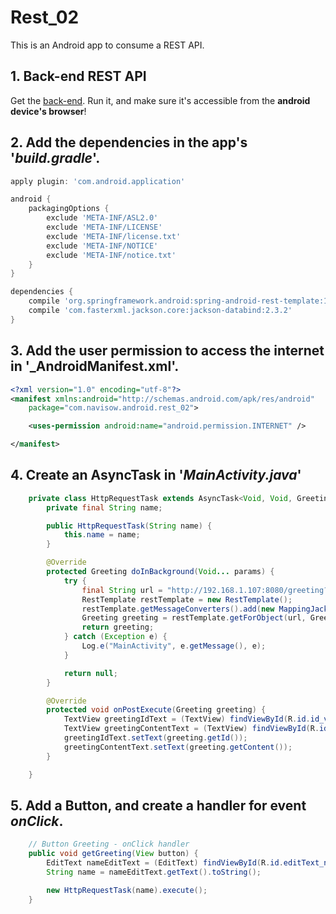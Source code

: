 # Rest_02

This is an Android app to consume a REST API.

## 1. Back-end REST API
Get the [back-end](https://github.com/rwibawa/spring-boot-07).
Run it, and make sure it's accessible from the **android device's browser**!

## 2. Add the dependencies in the app's '_build.gradle_'.
```groovy
apply plugin: 'com.android.application'

android {
    packagingOptions {
        exclude 'META-INF/ASL2.0'
        exclude 'META-INF/LICENSE'
        exclude 'META-INF/license.txt'
        exclude 'META-INF/NOTICE'
        exclude 'META-INF/notice.txt'
    }
}

dependencies {
    compile 'org.springframework.android:spring-android-rest-template:1.0.1.RELEASE'
    compile 'com.fasterxml.jackson.core:jackson-databind:2.3.2'
}
```

## 3. Add the user permission to access the internet in '_AndroidManifest.xml'.
```xml
<?xml version="1.0" encoding="utf-8"?>
<manifest xmlns:android="http://schemas.android.com/apk/res/android"
    package="com.navisow.android.rest_02">

    <uses-permission android:name="android.permission.INTERNET" />

</manifest>
```

## 4. Create an AsyncTask in '_MainActivity.java_'
```java
    private class HttpRequestTask extends AsyncTask<Void, Void, Greeting> {
        private final String name;

        public HttpRequestTask(String name) {
            this.name = name;
        }

        @Override
        protected Greeting doInBackground(Void... params) {
            try {
                final String url = "http://192.168.1.107:8080/greeting?name=" + name;
                RestTemplate restTemplate = new RestTemplate();
                restTemplate.getMessageConverters().add(new MappingJackson2HttpMessageConverter());
                Greeting greeting = restTemplate.getForObject(url, Greeting.class);
                return greeting;
            } catch (Exception e) {
                Log.e("MainActivity", e.getMessage(), e);
            }

            return null;
        }

        @Override
        protected void onPostExecute(Greeting greeting) {
            TextView greetingIdText = (TextView) findViewById(R.id.id_value);
            TextView greetingContentText = (TextView) findViewById(R.id.content_value);
            greetingIdText.setText(greeting.getId());
            greetingContentText.setText(greeting.getContent());
        }

    }
```

## 5. Add a Button, and create a handler for event _onClick_.
```java
    // Button Greeting - onClick handler
    public void getGreeting(View button) {
        EditText nameEditText = (EditText) findViewById(R.id.editText_name);
        String name = nameEditText.getText().toString();

        new HttpRequestTask(name).execute();
    }
```